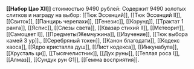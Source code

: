 **[[Набор Цао XII]]** стоимостью 9490 рублей: Содержит 9490 золотых слитков и награду на выбор: [[Тюк Эссенций]], [[Тюк Эссенций II]], [[Свиток]], [[Панцирь черепахи]], [[Генезис]], [[Корунд]], [[Трактат 1 ранга]], [[Яспис]], [[Слезы света]], [[Квазар стихий II]], [[Метеорит]], [[Самоцвет I]], [[Предметы/Жемчужина]], [[Изучение]], [[Тюк выбора камей 3 ур]]., [[Серебряный токен]], [[Канон благодати]], [[Кодекс хаоса]], [[Ядро кристалла душ]], [[Лист кодекса]], [[Инкунабула]], [[Хрусталь ци]], [[Тысячелистник]], [[Дух руны]], [[Теплая роса I]], [[Алмаз]], [[Сундук рун G1]], [[Гемма восприятия]].  